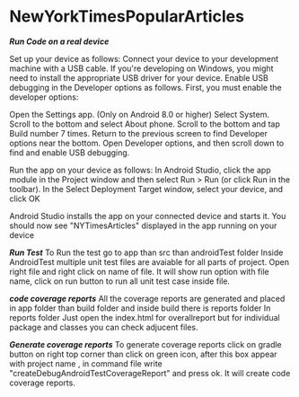 # NewYorkTimesPopularArticles
***Run Code on a real device***

Set up your device as follows:
Connect your device to your development machine with a USB cable. If you're developing on Windows, you might need to install the appropriate USB driver for your device.
Enable USB debugging in the Developer options as follows.
First, you must enable the developer options:

Open the Settings app.
(Only on Android 8.0 or higher) Select System.
Scroll to the bottom and select About phone.
Scroll to the bottom and tap Build number 7 times.
Return to the previous screen to find Developer options near the bottom.
Open Developer options, and then scroll down to find and enable USB debugging.

Run the app on your device as follows:
In Android Studio, click the app module in the Project window and then select Run > Run (or click Run  in the toolbar).
In the Select Deployment Target window, select your device, and click OK

Android Studio installs the app on your connected device and starts it. 
You should now see "NYTimesArticles" displayed in the app running on your device

***Run Test***
To Run the test go to app than src than androidTest folder
Inside AndroidTest multiple unit test files are avaiable for all parts of project. Open right file and right click on name of file.
It will show run option with file name, click on run button to run all unit test case inside file. 


***code coverage reports***
All the coverage reports are generated and placed in app folder than build folder and inside build there is reports folder
In reports folder Just open the index.html for overallreport but for individual package and classes you can check adjucent files.

***Generate coverage reports***
To generate coverage reports click on gradle button on right top corner than click on green icon,
after this box appear with project name , in command file write "createDebugAndroidTestCoverageReport" and press ok.
It will create code coverage reports.